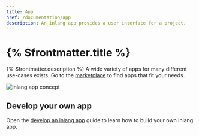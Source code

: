 ```yaml
---
title: App
href: /documentation/app
description: An inlang app provides a user interface for a project.
---
```


# {% $frontmatter.title %}

{% $frontmatter.description %} A wide variety of apps for many different use-cases exists. Go to the [marketplace](/marketplace) to find apps that fit your needs.

![inlang app concept](https://cdn.jsdelivr.net/gh/inlang/inlang/documentation/assets/app.jpg)

## Develop your own app

Open the [develop an inlang app](/documentation/develop-inlang-app) guide to learn how to build your own inlang app.

